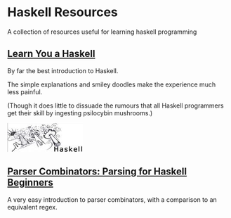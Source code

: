 # Haskell Resources

A collection of resources useful for learning haskell programming

## [Learn You a Haskell](http://learnyouahaskell.com/)

By far the best introduction to Haskell.  

The simple explanations and smiley doodles make the experience much less painful.  

(Though it does little to dissuade the rumours that all Haskell programmers get their skill by ingesting psilocybin mushrooms.)

![Rumours](Images/PsilocybinHaskell.png)

## [Parser Combinators: Parsing for Haskell Beginners](https://two-wrongs.com/parser-combinators-parsing-for-haskell-beginners.html)

A very easy introduction to parser combinators, with a comparison to an equivalent regex.  
